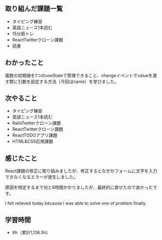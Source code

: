 ## 取り組んだ課題一覧
- タイピング練習
- 英語ニュース1本読む
- 15分筋トレ
- ReactTwitterクローン課題
- 読書
## わかったこと
複数の初期値を1つのuseStateで管理できること、changeイベントでvalueを渡す際に引数を設定する方法（今回はname）を学びました。
## 次やること
- タイピング練習
- 英語ニュース1本読む
- RailsTwitterクローン課題
- ReactTwitterクローン課題
- ReactTODOアプリ課題
- HTML&CSS応用課題
## 感じたこと
React課題の修正に取り組みましたが、修正するとなぜかフォームに文字を入力できなくなるエラーが発生しました。

原因を特定するまで何と6時間かかりましたが、最終的に直せたので良かったです。

I felt relieved today because I was able to solve one of problem finally.

## 学習時間
- 8h（累計1,136.5h）
